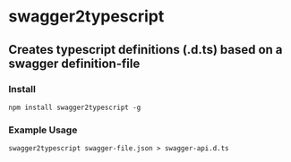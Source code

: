 # swagger2typescript

## Creates typescript definitions (.d.ts) based on a swagger definition-file

### Install
```npm install swagger2typescript -g```

### Example Usage
```
swagger2typescript swagger-file.json > swagger-api.d.ts 
```
